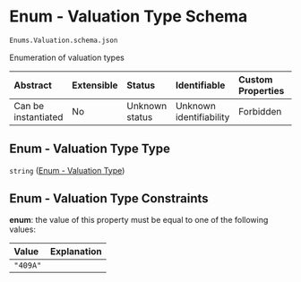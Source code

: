 # Enum - Valuation Type Schema

```txt
Enums.Valuation.schema.json
```

Enumeration of valuation types

| Abstract            | Extensible | Status         | Identifiable            | Custom Properties | Additional Properties | Access Restrictions | Defined In                                                                            |
| :------------------ | :--------- | :------------- | :---------------------- | :---------------- | :-------------------- | :------------------ | :------------------------------------------------------------------------------------ |
| Can be instantiated | No         | Unknown status | Unknown identifiability | Forbidden         | Allowed               | none                | [Valuation.schema.json](../schema/enums/Valuation.schema.json "open original schema") |

## Enum - Valuation Type Type

`string` ([Enum - Valuation Type](valuation.md))

## Enum - Valuation Type Constraints

**enum**: the value of this property must be equal to one of the following values:

| Value    | Explanation |
| :------- | :---------- |
| `"409A"` |             |
